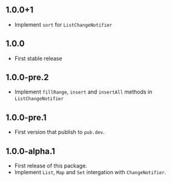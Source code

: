 ## 1.0.0+1

* Implement `sort` for `ListChangeNotifier`

## 1.0.0

* First stable release

## 1.0.0-pre.2

* Implement `fillRange`, `insert` and `insertAll` methods in `ListChangeNotifier`

## 1.0.0-pre.1

* First version that publish to `pub.dev`.

## 1.0.0-alpha.1

* First release of this package.
* Implement `List`, `Map` and `Set` intergation with `ChangeNotifier`.
